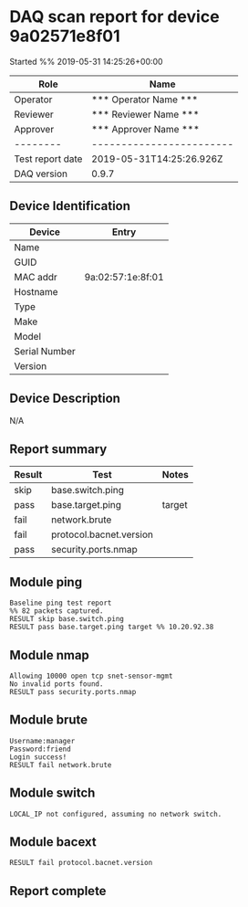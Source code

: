 # DAQ scan report for device 9a02571e8f01
Started %% 2019-05-31 14:25:26+00:00

|  Role  |      Name              |
|--------|------------------------|
|Operator| *** Operator Name *** |
|Reviewer| *** Reviewer Name *** |
|Approver| *** Approver Name *** |
|--------|------------------------|
| Test report date | 2019-05-31T14:25:26.926Z |
| DAQ version      | 0.9.7 |

## Device Identification

| Device        | Entry              |
|---------------|--------------------|
| Name          |  |
| GUID          |  |
| MAC addr      | 9a:02:57:1e:8f:01 |
| Hostname      |  |
| Type          |  |
| Make          |  |
| Model         |  |
| Serial Number |  |
| Version       |  |

## Device Description

N/A

## Report summary

|Result|Test|Notes|
|---|---|---|
|skip|base.switch.ping||
|pass|base.target.ping|target |
|fail|network.brute||
|fail|protocol.bacnet.version||
|pass|security.ports.nmap||

## Module ping

```
Baseline ping test report
%% 82 packets captured.
RESULT skip base.switch.ping
RESULT pass base.target.ping target %% 10.20.92.38
```

## Module nmap

```
Allowing 10000 open tcp snet-sensor-mgmt
No invalid ports found.
RESULT pass security.ports.nmap
```

## Module brute

```
Username:manager
Password:friend
Login success!
RESULT fail network.brute
```

## Module switch

```
LOCAL_IP not configured, assuming no network switch.
```

## Module bacext

```
RESULT fail protocol.bacnet.version
```

## Report complete

